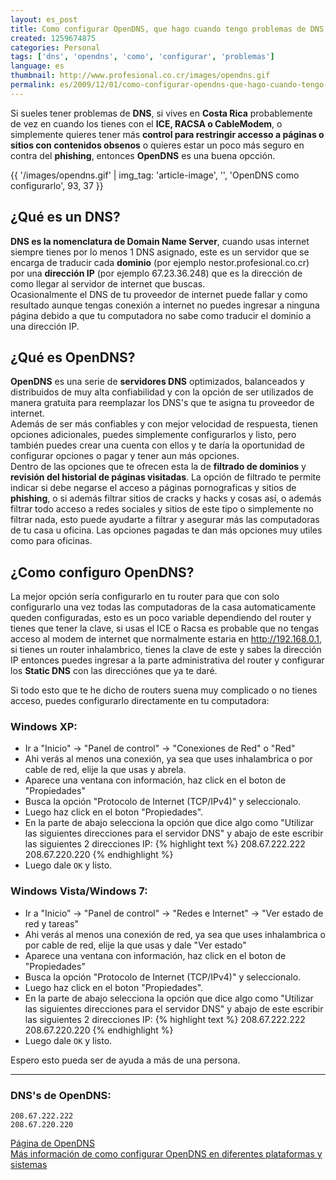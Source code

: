 ```yaml
---
layout: es_post
title: Como configurar OpenDNS, que hago cuando tengo problemas de DNS
created: 1259674875
categories: Personal
tags: ['dns', 'opendns', 'como', 'configurar', 'problemas']
language: es
thumbnail: http://www.profesional.co.cr/images/opendns.gif
permalink: es/2009/12/01/como-configurar-opendns-que-hago-cuando-tengo-problemas-dns-1466/
---
```

Si sueles tener problemas de __DNS__, si vives en __Costa Rica__ probablemente de vez en cuando los tienes con el __ICE, RACSA o CableModem__, o simplemente quieres tener más __control para restringir accesso a páginas o sitios con contenidos obsenos__ o quieres estar un poco más seguro en contra del __phishing__, entonces __OpenDNS__ es una buena opcción.

{{ '/images/opendns.gif' | img_tag: 'article-image', '', 'OpenDNS como configurarlo', 93, 37 }}

## ¿Qué es un DNS?
__DNS es la nomenclatura de Domain Name Server__, cuando usas internet siempre tienes por lo menos 1 DNS asignado, este es un servidor que se encarga de traducir cada __dominio__ (por ejemplo nestor.profesional.co.cr) por una __dirección IP__ (por ejemplo 67.23.36.248) que es la dirección de como llegar al servidor de internet que buscas.  
Ocasionalmente el DNS de tu proveedor de internet puede fallar y como resultado aunque tengas conexión a internet no puedes ingresar a ninguna página debido a que tu computadora no sabe como traducir el dominio a una dirección IP.

## ¿Qué es OpenDNS?
__OpenDNS__ es una serie de __servidores DNS__ optimizados, balanceados y distribuidos de muy alta confiabilidad y con la opción de ser utilizados de manera gratuita para reemplazar los DNS's que te asigna tu proveedor de internet.  
Además de ser más confiables y con mejor velocidad de respuesta, tienen opciones adicionales, puedes simplemente configurarlos y listo, pero también puedes crear una cuenta con ellos y te daría la oportunidad de configurar opciones o pagar y tener aun más opciones.  
Dentro de las opciones que te ofrecen esta la de __filtrado de dominios__ y __revisión del historial de páginas visitadas__. La opción de filtrado te permite indicar si debe negarse el acceso a páginas pornograficas y sitios de __phishing__, o si además filtrar sitios de cracks y hacks y cosas así, o además filtrar todo acceso a redes sociales y sitios de este tipo o simplemente no filtrar nada, esto puede ayudarte a filtrar y asegurar más las computadoras de tu casa u oficina. Las opciones pagadas te dan más opciones muy utiles como para oficinas.  

## ¿Como configuro OpenDNS?
La mejor opción sería configurarlo en tu router para que con solo configurarlo una vez todas las computadoras de la casa automaticamente queden configuradas, esto es un poco variable dependiendo del router y tienes que tener la clave, si usas el ICE o Racsa es probable que no tengas acceso al modem de internet que normalmente estaria en http://192.168.0.1, si tienes un router inhalambrico, tienes la clave de este y sabes la dirección IP entonces puedes ingresar a la parte administrativa del router y configurar los __Static DNS__ con las direcciónes que ya te daré.  

Si todo esto que te he dicho de routers suena muy complicado o no tienes acceso, puedes configurarlo directamente en tu computadora:
### Windows XP:
- Ir a "Inicio" -&gt; "Panel de control" -&gt; "Conexiones de Red" o "Red"
- Ahi verás al menos una conexión, ya sea que uses inhalambrica o por cable de red, elije la que usas y abrela.
- Aparece una ventana con información, haz click en el boton de "Propiedades"
- Busca la opción "Protocolo de Internet (TCP/IPv4)" y seleccionalo.
- Luego haz click en el boton "Propiedades".
- En la parte de abajo selecciona la opción que dice algo como "Utilizar las siguientes direcciones para el servidor DNS" y abajo de este escribir las siguientes 2 direcciones IP:
{% highlight text %}
208.67.222.222 
208.67.220.220
{% endhighlight %}
- Luego dale `OK` y listo.

### Windows Vista/Windows 7:
- Ir a "Inicio" -&gt; "Panel de control" -&gt; "Redes e Internet" -&gt; "Ver estado de red y tareas"
- Ahi verás al menos una conexión de red, ya sea que uses inhalambrica o por cable de red, elije la que usas y dale "Ver estado"
- Aparece una ventana con información, haz click en el boton de "Propiedades"
- Busca la opción "Protocolo de Internet (TCP/IPv4)" y seleccionalo.
- Luego haz click en el boton "Propiedades".
- En la parte de abajo selecciona la opción que dice algo como "Utilizar las siguientes direcciones para el servidor DNS" y abajo de este escribir las siguientes 2 direcciones IP: 
{% highlight text %}
208.67.222.222 
208.67.220.220
{% endhighlight %}
- Luego dale `OK` y listo.

Espero esto pueda ser de ayuda a más de una persona.

---

### DNS's de OpenDNS:
    208.67.222.222
    208.67.220.220

[Página de OpenDNS](http://www.opendns.com)  
[Más información de como configurar OpenDNS en diferentes plataformas y sistemas](http://www.opendns.com/support/category/3)

